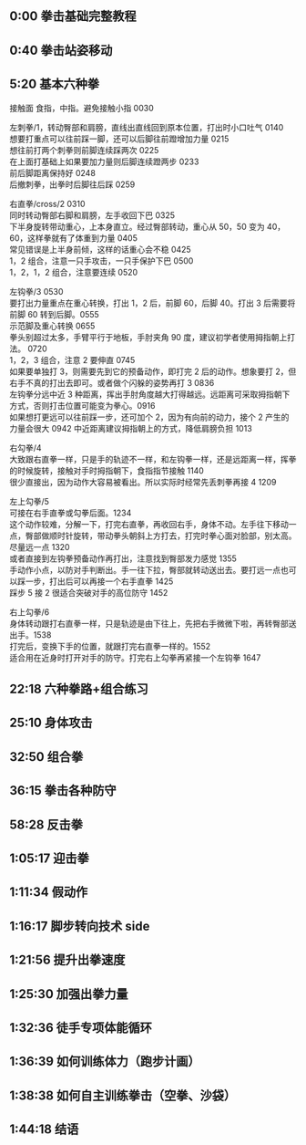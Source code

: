 ## 0:00 拳击基础完整教程

## 0:40 拳击站姿移动

## 5:20 基本六种拳

接触面 食指，中指。避免接触小指 0030

左刺拳/1，转动臀部和肩膀，直线出直线回到原本位置，打出时小口吐气 0140  
想要打重点可以往前踩一脚，还可以后脚往前蹬增加力量 0215  
想往前打两个刺拳则前脚连续踩两次 0225  
在上面打基础上如果要加力量则后脚连续蹬两步 0233  
前后脚距离保持好 0248  
后撤刺拳，出拳时后脚往后踩 0259

右直拳/cross/2 0310  
同时转动臀部右脚和肩膀，左手收回下巴 0325  
下半身旋转带动重心，上本身直立。经过臀部转动，重心从 50，50 变为 40，60，这样拳就有了体重到力量 0405  
常见错误是上半身前倾，这样的话重心会不稳 0425  
1，2 组合，注意一只手攻击，一只手保护下巴 0500  
1，2，1，2 组合，注意要连续 0520

左钩拳/3 0530  
要打出力量重点在重心转换，打出 1，2 后，前脚 60，后脚 40。打出 3 后需要将前脚 60 转到后脚。0555  
示范脚及重心转换 0655  
拳头别超过太多，手臂平行于地板，手肘夹角 90 度，建议初学者使用拇指朝上打法。 0720  
1，2，3 组合，注意 2 要伸直 0745  
如果要单独打 3，则需要先到它的预备动作，即打完 2 后的动作。想象要打 2，但右手不真的打出去即可。或者做个闪躲的姿势再打 3 0836  
左钩拳分远中近 3 种距离，挥出手肘角度越大打得越远。远距离可采取拇指朝下方式，否则打击位置可能变为拳心。0916  
如果想打更远可以往前踩一步，还可加个 2，因为有向前的动力，接个 2 产生的力量会很大 0942
中近距离建议拇指朝上的方式，降低肩膀负担 1013

右勾拳/4  
大致跟右直拳一样，只是手的轨迹不一样，和左钩拳一样，还是远距离一样，挥拳的时候旋转，接触对手时拇指朝下，食指指节接触 1140  
很少直接出，因为动作大容易被看出。所以实际时经常先丢刺拳再接 4 1209

左上勾拳/5  
可接在右手直拳或勾拳后面。1234  
这个动作较难，分解一下，打完右直拳，再收回右手，身体不动。左手往下移动一点，臀部做顺时针旋转，带动拳头朝斜上方打去，打完时拳心面对脸部，别太高。尽量远一点 1320  
或者直接到左钩拳预备动作再打出，注意找到臀部发力感觉 1355  
手动作小点，以防对手判断出。手一往下拉，臀部就转动送出去。要打远一点也可以踩一步，打出后可以再接一个右手直拳 1425  
踩步 5 接 2 很适合突破对手的高位防守 1452

右上勾拳/6  
身体转动跟打右直拳一样，只是轨迹是由下往上，先把右手微微下啦，再转臀部送出手。1538  
打完后，变换下手的位置，就跟打完右直拳一样的。1552  
适合用在近身时打开对手的防守。打完右上勾拳再紧接一个左钩拳 1647         


## 22:18 六种拳路+组合练习

## 25:10 身体攻击

## 32:50 组合拳

## 36:15 拳击各种防守

## 58:28 反击拳

## 1:05:17 迎击拳

## 1:11:34 假动作

## 1:16:17 脚步转向技术 side

## 1:21:56 提升出拳速度

## 1:25:30 加强出拳力量

## 1:32:36 徒手专项体能循环

## 1:36:39 如何训练体力（跑步计画）

## 1:38:38 如何自主训练拳击（空拳、沙袋）

## 1:44:18 结语
